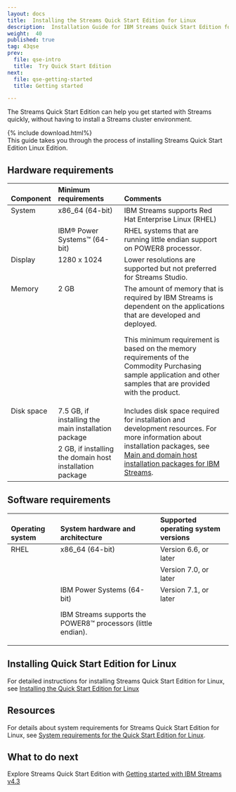 ```yaml
---
layout: docs
title:  Installing the Streams Quick Start Edition for Linux
description:  Installation Guide for IBM Streams Quick Start Edition for Linux
weight:  40
published: true
tag: 43qse
prev:
  file: qse-intro
  title:  Try Quick Start Edition
next:
  file: qse-getting-started
  title: Getting started

---
```


The Streams Quick Start Edition can help you get started with Streams quickly, without having to install a Streams cluster environment.

{% include download.html%}
<br>
This guide takes you through the process of installing Streams Quick Start Edition  Linux Edition.

## Hardware requirements

<table>
<thead class="thead" align="left"><tr class="row" valign="bottom"><th class="entry" valign="bottom">Component</th>
<th class="entry" align="left">Minimum requirements</th>
<th class="entry" valign="bottom">Comments</th>
</tr>
</thead>
<tbody class="tbody"><tr class="row"><td class="entry" rowspan="2" valign="top">System</td>
<td class="entry" align="left" valign="top">x86_64 (64-bit) </td>
<td class="entry" valign="top"><span class="keyword">IBM Streams</span> supports Red Hat Enterprise Linux (RHEL)</td>
</tr>
<tr class="row"><td class="entry" align="left" valign="top">IBM® Power Systems™ (64-bit)</td>
<td class="entry" valign="top" >RHEL systems that are running little endian support on POWER8 processor.</td>
</tr>
<tr class="row"><td class="entry" valign="top">Display</td>
<td class="entry" align="left" valign="top" >1280 x 1024</td>
<td class="entry" valign="top" >Lower resolutions are supported but not preferred
for Streams Studio.</td>
</tr>
<tr class="row"><td class="entry" valign="top" >Memory</td>
<td class="entry" align="left" valign="top" >2 GB</td>
<td class="entry" valign="top" ><span class="ph">The amount
of memory that is required by <span class="keyword">IBM Streams</span> is dependent on the applications that are developed
and deployed.</span><p class="p" >This minimum
requirement is based on the memory requirements of the Commodity Purchasing
sample application and other samples that are provided with the product.</p>
</td>
</tr>
<tr class="row"><td class="entry" rowspan="2" valign="top">Disk space</td>
<td class="entry" align="left" valign="top">7.5 GB, if installing the <span class="keyword">main installation package</span></td>
<td class="entry" rowspan="2" valign="top">Includes disk space required for
installation and development resources. For more information about
installation packages, see <a class="xref" href="http://www.ibm.com/support/knowledgecenter/SSCRJU_4.3.0/com.ibm.streams.install.doc/doc/ibminfospherestreams-install-programs-packages.html">Main and domain host installation
packages for <span class="keyword">IBM Streams</span></a>.</td>
</tr>
<tr class="row"><td class="entry" align="left" valign="top">2 GB, if installing the <span class="keyword">domain host installation package</span></td>
</tr>
</tbody>
</table>

## Software requirements

<table>
<thead class="thead" align="left"><tr class="row" valign="bottom"><th class="entry" align="left" valign="bottom">Operating system</th>
<th class="entry" align="left" valign="bottom">System hardware and architecture</th>
<th class="entry" align="left" valign="bottom">Supported operating system versions</th>
</tr>
</thead>
<tbody class="tbody"><tr class="row"><td class="entry" rowspan="5" align="left" valign="top">RHEL</td>
<td class="entry" rowspan="2" align="left" valign="top">x86_64 (64-bit)</td>
<td class="entry" align="left" valign="top">Version 6.6, or later</td>
</tr>
<tr class="row"><td class="entry" align="left" valign="top">Version 7.0, or later</td>
</tr>
<tr class="row"><td class="entry" rowspan="1" align="left" valign="top">IBM Power
Systems (64-bit)<p class="p"><span class="keyword">IBM Streams</span> supports the POWER8™ processors (little endian).</p>
</td>
<td class="entry" align="left" valign="top">Version 7.1, or later</td>
</tr>
</tbody>
</table>

## Installing Quick Start Edition for Linux

For detailed instructions for installing Streams Quick Start Edition for Linux, see
[Installing the Quick Start Edition for Linux](http://www.ibm.com/support/knowledgecenter/SSCRJU_4.3.0/com.ibm.streams.qse.doc/doc/ibminfospherestreams-qse-linux-container.html)

## Resources

For details about system requirements for Streams Quick Start Edition for Linux, see [System requirements for the Quick Start Edition for Linux](http://www.ibm.com/support/knowledgecenter/SSCRJU_4.3.0/com.ibm.streams.qse.doc/doc/ibminfospherestreams-qse-before-you-begin.html).

## What to do next

Explore Streams Quick Start Edition with [Getting started with IBM Streams v4.3](/streamsx.documentation/docs/4.3/qse-getting-started/)
